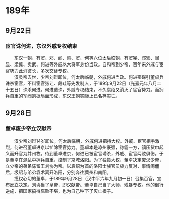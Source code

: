 # 189年
## 9月22日
### 宦官诛何进，东汉外戚专权结束
　　东汉一朝，有窦、邓、阎、梁、窦、何等六位太后临朝，有窦宪、邓骘、阎显、梁冀、卖武、何进等外戚以大将军身份当政。自和帝到少帝，百年来外戚与宦官势力此消彼长，多次交替专权。<br>　　汉灵帝去世，少帝刘辩即位，何太后临朝，外戚何进当政。何进密谋引董卓兵诛杀宦官，不料宦官张让、段珪等先发制人，于189年9月22日（光熹元年八月二十五日）诛杀何进。何进遭诛，外戚专权结束，不久袁绍又消灭了宦官势力。而拥兵自重的军阀割据局面形成，东汉王朝实际上已名存实亡。
## 9月28日
### 董卓废少帝立汉献帝
　　汉少帝刘辩14岁即位，何太后临朝，外戚何进把持大权。外戚、宦官相争激烈，何进召董卓进京以铲除宦官势力。董卓本是凉州豪强，称霸一方，镇压货巾起义而升官为并州牧。待到董卓进京，何进已被宦官诱杀，外戚、宦官两败俱伤。于是董卓在混乱中拥兵自重，控制了京城洛阳。为了独揽大权，董卓决定废汉少帝，立少帝的弟弟陈留王刘协为帝。以袁绍为首的洛阳士族官员极力反对，事情闹僵后，圾绍与弟弟袁术离开洛阳，分别奔往冀州和南阳。<br>　　揽权心切的董卓，于189年9月28日（汉中平六年九月初一日）召集百官，宣布反立决定。刘协当了皇帝，即汉献帝。董卓自己当了大师，残暴专权。他的倒行逆施，把国家搞得腐败不堪，也为自己种下了灭亡根子。
<comment/>